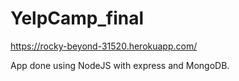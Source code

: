 # YelpCamp_final
https://rocky-beyond-31520.herokuapp.com/

App done using NodeJS with express and MongoDB.
